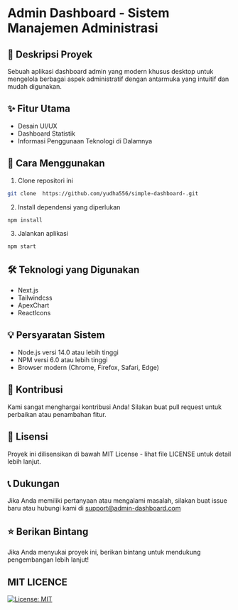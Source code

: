 
# Admin Dashboard - Sistem Manajemen Administrasi

## 📌 Deskripsi Proyek
Sebuah aplikasi dashboard admin yang modern khusus desktop untuk mengelola berbagai aspek administratif dengan antarmuka yang intuitif dan mudah digunakan.

## ✨ Fitur Utama
- Desain UI/UX
- Dashboard Statistik
- Informasi Penggunaan Teknologi di Dalamnya

## 🚀 Cara Menggunakan
1. Clone repositori ini
```bash
git clone  https://github.com/yudha556/simple-dashboard-.git
```

2. Install dependensi yang diperlukan
```bash
npm install
```

3. Jalankan aplikasi
```bash
npm start
```

## 🛠️ Teknologi yang Digunakan
- Next.js
- Tailwindcss 
- ApexChart
- ReactIcons


## 💡 Persyaratan Sistem
- Node.js versi 14.0 atau lebih tinggi
- NPM versi 6.0 atau lebih tinggi
- Browser modern (Chrome, Firefox, Safari, Edge)

## 🤝 Kontribusi
Kami sangat menghargai kontribusi Anda! Silakan buat pull request untuk perbaikan atau penambahan fitur.

## 📝 Lisensi
Proyek ini dilisensikan di bawah MIT License - lihat file LICENSE untuk detail lebih lanjut.

## 📞 Dukungan
Jika Anda memiliki pertanyaan atau mengalami masalah, silakan buat issue baru atau hubungi kami di support@admin-dashboard.com

## ⭐ Berikan Bintang
Jika Anda menyukai proyek ini, berikan bintang untuk mendukung pengembangan lebih lanjut!

## MIT LICENCE
[![License: MIT](https://img.shields.io/badge/License-MIT-yellow.svg)](LICENSE)

